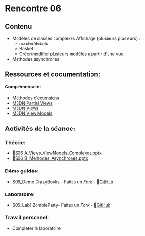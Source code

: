 # Rencontre 06

## Contenu
- Modèles de classes complexes Affichage (plusieurs plusieurs) :
  - master/details
  - Basket
  - Créer/modifier plusieurs modèles à partir d'une vue
- Méthodes asynchrones


## Ressources et documentation: 

#### Complémentaire: 
- [Méthodes d'extensions](https://docs.microsoft.com/fr-ca/dotnet/csharp/programming-guide/classes-and-structs/extension-methods)
- [MSDN Partial Views](https://docs.microsoft.com/fr-ca/dotnet/framework/data/adonet/ef/language-reference/queries-in-linq-to-entities)
- [MSDN Views](https://docs.microsoft.com/en-us/aspnet/core/mvc/views/overview?view=aspnetcore-5.0)
- [MSDN View Models](https://docs.microsoft.com/en-us/aspnet/core/mvc/views/overview?view=aspnetcore-5.0#strongly-typed-data-viewmodel) 

## Activités de la séance: 
### Théorie:  
- 🔗[S06 A_Views_ViewModels_Complexes.pptx](BRISE)
- 🔗[S06 B_Methodes_Asynchrones.pptx](BRISE)

### Démo guidée:
- S06_Demo CrazyBooks - Faites un *Fork* - 🔗[GitHub](BRISE)

### Laboratoire: 
- S06_Lab1 ZombieParty- Faites un *Fork* - 🔗[GitHub](BRISE)


### Travail personnel: 
- Compléter le laboratoire